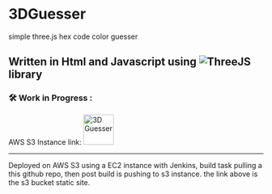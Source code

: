 # 3DGuesser
 simple three.js hex code color guesser
 
Written in Html and Javascript using ![ThreeJS](https://img.shields.io/badge/ThreeJs-black?style=for-the-badge&logo=three.js&logoColor=white)
 library
---

### :hammer_and_wrench: Work in Progress :
AWS S3 Instance link: <a href="https://3dguesser.s3.us-east-2.amazonaws.com/guesser3Dshare.html">
    <img src="https://upload.wikimedia.org/wikipedia/commons/thumb/3/3a/Cube-dynamic-premium.png/512px-Cube-dynamic-premium.png"  width="60" alt="3D Guesser"/>
  </a>
  
---

Deployed on AWS S3 using a EC2 instance with Jenkins, build task pulling a this github repo, then post build is pushing to s3 instance.
 the link above is the s3 bucket static site.
